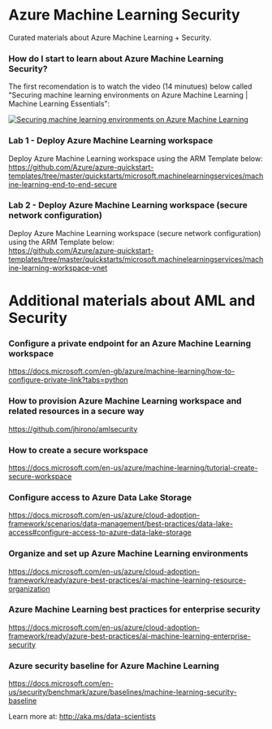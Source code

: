 # Azure Machine Learning Security

Curated materials about Azure Machine Learning + Security.

### How do I start to learn about Azure Machine Learning Security? 

The first recomendation is to watch the video (14 minutues) below called "Securing machine learning environments on Azure Machine Learning | Machine Learning Essentials":

[![Securing machine learning environments on Azure Machine Learning](https://img.youtube.com/vi/D0qsjJYj5Ow/0.jpg)](https://www.youtube.com/watch?v=D0qsjJYj5Ow "Securing machine learning environments on Azure Machine Learning")

### Lab 1 - Deploy Azure Machine Learning workspace
Deploy Azure Machine Learning workspace using the ARM Template below:<BR>
https://github.com/Azure/azure-quickstart-templates/tree/master/quickstarts/microsoft.machinelearningservices/machine-learning-end-to-end-secure<BR>

### Lab 2 - Deploy Azure Machine Learning workspace (secure network configuration)
Deploy Azure Machine Learning workspace (secure network configuration) using the ARM Template below:<BR>
https://github.com/Azure/azure-quickstart-templates/tree/master/quickstarts/microsoft.machinelearningservices/machine-learning-workspace-vnet<BR>


# Additional materials about AML and Security 

### Configure a private endpoint for an Azure Machine Learning workspace
https://docs.microsoft.com/en-gb/azure/machine-learning/how-to-configure-private-link?tabs=python

### How to provision Azure Machine Learning workspace and related resources in a secure way
https://github.com/jhirono/amlsecurity

### How to create a secure workspace
https://docs.microsoft.com/en-us/azure/machine-learning/tutorial-create-secure-workspace

### Configure access to Azure Data Lake Storage
https://docs.microsoft.com/en-us/azure/cloud-adoption-framework/scenarios/data-management/best-practices/data-lake-access#configure-access-to-azure-data-lake-storage


### Organize and set up Azure Machine Learning environments
https://docs.microsoft.com/en-us/azure/cloud-adoption-framework/ready/azure-best-practices/ai-machine-learning-resource-organization

### Azure Machine Learning best practices for enterprise security
https://docs.microsoft.com/en-us/azure/cloud-adoption-framework/ready/azure-best-practices/ai-machine-learning-enterprise-security

### Azure security baseline for Azure Machine Learning
https://docs.microsoft.com/en-us/security/benchmark/azure/baselines/machine-learning-security-baseline

Learn more at: http://aka.ms/data-scientists


